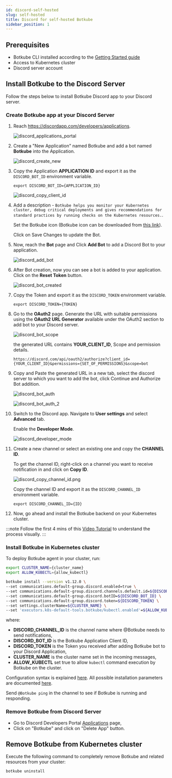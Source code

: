 ```yaml
---
id: discord-self-hosted
slug: self-hosted
title: Discord for self-hosted Botkube
sidebar_position: 1
---
```


## Prerequisites

- Botkube CLI installed according to the [Getting Started guide](../../cli/getting-started.mdx#installation)
- Access to Kubernetes cluster
- Discord server account

## Install Botkube to the Discord Server

Follow the steps below to install Botkube Discord app to your Discord server.

### Create Botkube app at your Discord Server

1. Reach https://discordapp.com/developers/applications.

   ![discord_applications_portal](assets/discord_applications_portal.png)

2. Create a "New Application" named Botkube and add a bot named **Botkube** into the Application.

   ![discord_create_new](assets/discord_create_new.png)

3. Copy the Application **APPLICATION ID** and export it as the `DISCORD_BOT_ID` environment variable.

   ```
   export DISCORD_BOT_ID={APPLICATION_ID}
   ```

   ![discord_copy_client_id](assets/discord_copy_application_id.png)

4. Add a description - `Botkube helps you monitor your Kubernetes cluster, debug critical deployments and gives recommendations for standard practices by running checks on the Kubernetes resources.`.

   Set the Botkube icon (Botkube icon can be downloaded from [this link](https://github.com/kubeshop/botkube/blob/main/branding/logos/botkube-color-192x192.png)).

   Click on Save Changes to update the Bot.

5. Now, reach the **Bot** page and Click **Add Bot** to add a Discord Bot to your application.

   ![discord_add_bot](assets/discord_add_bot.png)

6. After Bot creation, now you can see a bot is added to your application. Click on the **Reset Token** button.

   ![discord_bot_created](assets/discord_bot_created.png)

7. Copy the Token and export it as the `DISCORD_TOKEN` environment variable.

   ```
   export DISCORD_TOKEN={TOKEN}
   ```

8. Go to the **OAuth2** page. Generate the URL with suitable permissions using the **OAuth2 URL Generator** available under the OAuth2 section to add bot to your Discord server.

   ![discord_bot_scope](assets/discord_bot_scope.png)

   the generated URL contains **YOUR_CLIENT_ID**, Scope and permission details.

   ```
   https://discord.com/api/oauth2/authorize?client_id={YOUR_CLIENT_ID}&permissions={SET_OF_PERMISSIONS}&scope=bot
   ```

9. Copy and Paste the generated URL in a new tab, select the discord server to which you want to add the bot, click Continue and Authorize Bot addition.

   ![discord_bot_auth](assets/discord_bot_auth.png)

   ![discord_bot_auth_2](assets/discord_bot_auth_2.png)

10. Switch to the Discord app. Navigate to **User settings** and select **Advanced** tab.

    Enable the **Developer Mode**.

    ![discord_developer_mode](assets/discord_developer_mode.png)

11. Create a new channel or select an existing one and copy the **CHANNEL ID**.

    To get the channel ID, right-click on a channel you want to receive notification in and click on **Copy ID**.

    ![discord_copy_channel_id.png](assets/discord_copy_channel_id.png)

    Copy the channel ID and export it as the `DISCORD_CHANNEL_ID` environment variable.

    ```
    export DISCORD_CHANNEL_ID={ID}
    ```

12. Now, go ahead and install the Botkube backend on your Kubernetes cluster.

:::note
Follow the first 4 mins of this [Video Tutorial](https://youtu.be/8o25pRbXdFw) to understand the process visually.
:::

### Install Botkube in Kubernetes cluster

To deploy Botkube agent in your cluster, run:

```bash
export CLUSTER_NAME={cluster_name}
export ALLOW_KUBECTL={allow_kubectl}

botkube install --version v1.12.0 \
--set communications.default-group.discord.enabled=true \
--set communications.default-group.discord.channels.default.id=${DISCORD_CHANNEL_ID} \
--set communications.default-group.discord.botID=${DISCORD_BOT_ID} \
--set communications.default-group.discord.token=${DISCORD_TOKEN} \
--set settings.clusterName=${CLUSTER_NAME} \
--set 'executors.k8s-default-tools.botkube/kubectl.enabled'=${ALLOW_KUBECTL}
```

where:

- **DISCORD_CHANNEL_ID** is the channel name where @Botkube needs to send notifications,
- **DISCORD_BOT_ID** is the Botkube Application Client ID,
- **DISCORD_TOKEN** is the Token you received after adding Botkube bot to your Discord Application,
- **CLUSTER_NAME** is the cluster name set in the incoming messages,
- **ALLOW_KUBECTL** set true to allow `kubectl` command execution by Botkube on the cluster.

Configuration syntax is explained [here](../../self-hosted-configuration).
All possible installation parameters are documented [here](../../self-hosted-configuration/helm-chart-parameters).

Send `@Botkube ping` in the channel to see if Botkube is running and responding.

### Remove Botkube from Discord Server

- Go to Discord Developers Portal [Applications](https://discord.com/developers/applications) page,
- Click on "Botkube" and click on "Delete App" button.

## Remove Botkube from Kubernetes cluster

Execute the following command to completely remove Botkube and related resources from your cluster:

```bash
botkube uninstall
```
